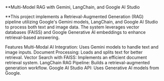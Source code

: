 **Multi-Model RAG with Gemini, LangChain, and Google AI Studio


**This project implements a Retrieval-Augmented Generation (RAG) pipeline utilizing Google's Gemini models, LangChain, and Google AI Studio to process both text and image data. The system leverages vector databases (FAISS) and Google Generative AI embeddings to enhance retrieval-based answering.

Features
Multi-Modal AI Integration: Uses Gemini models to handle text and image inputs.
Document Processing: Loads and splits text for better retrieval.
Vector Search with FAISS: Implements an efficient document retrieval system.
LangChain RAG Pipeline: Builds a retrieval-augmented generation workflow.
Google AI Studio API: Uses Generative AI models from Google.
